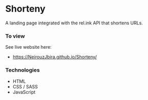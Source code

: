 # Shorteny
A landing page integrated with the rel.ink API that shortens URLs.

### To view
See live website here: 
- https://NeirouzJbira.github.io/Shorteny/

### Technologies
- HTML
- CSS / SASS
- JavaScript
